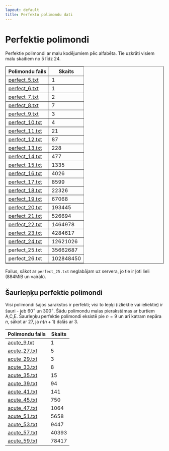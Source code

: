 ```yaml
---
layout: default
title: Perfekto polimondu dati
---
```

# Perfektie polimondi

Perfektie polimondi ar malu kodējumiem pēc alfabēta. 
Tie uzkrāti visiem malu skaitiem no 5 līdz 24. 

<table border="1" cellspacing="0">
<tr><th>Polimondu fails</th><th>Skaits</th></tr>
<tr><td><a href="http://www.dudajevagatve.lv/static/polimondi/perfect_5.txt">perfect_5.txt</a></td><td>1</td></tr>
<tr><td><a href="http://www.dudajevagatve.lv/static/polimondi/perfect_6.txt">perfect_6.txt</a></td><td>1</td></tr>
<tr><td><a href="http://www.dudajevagatve.lv/static/polimondi/perfect_7.txt">perfect_7.txt</a></td><td>2</td></tr>
<tr><td><a href="http://www.dudajevagatve.lv/static/polimondi/perfect_8.txt">perfect_8.txt</a></td><td>7</td></tr>
<tr><td><a href="http://www.dudajevagatve.lv/static/polimondi/perfect_9.txt">perfect_9.txt</a></td><td>3</td></tr>
<tr><td><a href="http://www.dudajevagatve.lv/static/polimondi/perfect_10.txt">perfect_10.txt</a></td><td>4</td></tr>
<tr><td><a href="http://www.dudajevagatve.lv/static/polimondi/perfect_11.txt">perfect_11.txt</a></td><td>21</td></tr>
<tr><td><a href="http://www.dudajevagatve.lv/static/polimondi/perfect_12.txt">perfect_12.txt</a></td><td>87</td></tr>
<tr><td><a href="http://www.dudajevagatve.lv/static/polimondi/perfect_13.txt">perfect_13.txt</a></td><td>228</td></tr>
<tr><td><a href="http://www.dudajevagatve.lv/static/polimondi/perfect_14.txt">perfect_14.txt</a></td><td>477</td></tr>
<tr><td><a href="http://www.dudajevagatve.lv/static/polimondi/perfect_15.txt">perfect_15.txt</a></td><td>1335</td></tr>
<tr><td><a href="http://www.dudajevagatve.lv/static/polimondi/perfect_16.txt">perfect_16.txt</a></td><td>4026</td></tr>
<tr><td><a href="http://www.dudajevagatve.lv/static/polimondi/perfect_17.txt">perfect_17.txt</a></td><td>8599</td></tr>
<tr><td><a href="http://www.dudajevagatve.lv/static/polimondi/perfect_18.txt">perfect_18.txt</a></td><td>22326</td></tr>
<tr><td><a href="http://www.dudajevagatve.lv/static/polimondi/perfect_19.txt">perfect_19.txt</a></td><td>67068</td></tr>
<tr><td><a href="http://www.dudajevagatve.lv/static/polimondi/perfect_20.txt">perfect_20.txt</a></td><td>193445</td></tr>
<tr><td><a href="http://www.dudajevagatve.lv/static/polimondi/perfect_21.txt">perfect_21.txt</a></td><td>526694</td></tr>
<tr><td><a href="http://www.dudajevagatve.lv/static/polimondi/perfect_22.txt">perfect_22.txt</a></td><td>1464978</td></tr>
<tr><td><a href="http://www.dudajevagatve.lv/static/polimondi/perfect_23.txt">perfect_23.txt</a></td><td>4284617</td></tr>
<tr><td><a href="http://www.dudajevagatve.lv/static/polimondi/perfect_24.txt">perfect_24.txt</a></td><td>12621026</td></tr>
<tr><td>perfect_25.txt</td><td>35662687</td></tr>
<tr><td>perfect_26.txt</td><td>102848450</td></tr>
</table>

Failus, sākot ar `perfect_25.txt` neglabājam uz servera, jo tie ir ļoti lieli (884MiB un vairāk).



## Šaurleņķu perfektie polimondi

Visi polimondi šajos sarakstos ir perfekti; visi to leņķi (izliektie vai ieliektie)
ir šauri - jeb $60^{\circ}$ un $300^{\circ}$. 
Šādu polimondu malas pierakstāmas ar burtiem A,C,E.
Šaurleņķu perfektie polimondi eksistē pie $n=9$ un arī katram 
nepāra $n$, sākot ar 27, ja $n(n+1)$ dalās ar 3.


| Polimondu fails | Skaits |
| --------------- | ------ |
| [acute_9.txt](http://www.dudajevagatve.lv/static/polimondi/acute_9.txt) | 1 | 
| [acute_27.txt](http://www.dudajevagatve.lv/static/polimondi/acute_27.txt) | 5 | 
| [acute_29.txt](http://www.dudajevagatve.lv/static/polimondi/acute_29.txt) | 3 | 
| [acute_33.txt](http://www.dudajevagatve.lv/static/polimondi/acute_33.txt) | 8 | 
| [acute_35.txt](http://www.dudajevagatve.lv/static/polimondi/acute_35.txt) | 15 | 
| [acute_39.txt](http://www.dudajevagatve.lv/static/polimondi/acute_39.txt) | 94 | 
| [acute_41.txt](http://www.dudajevagatve.lv/static/polimondi/acute_41.txt) | 141 | 
| [acute_45.txt](http://www.dudajevagatve.lv/static/polimondi/acute_45.txt) | 750 | 
| [acute_47.txt](http://www.dudajevagatve.lv/static/polimondi/acute_47.txt) | 1064 | 
| [acute_51.txt](http://www.dudajevagatve.lv/static/polimondi/acute_51.txt) | 5658 | 
| [acute_53.txt](http://www.dudajevagatve.lv/static/polimondi/acute_53.txt) | 9447 | 
| [acute_57.txt](http://www.dudajevagatve.lv/static/polimondi/acute_57.txt) | 40393 | 
| [acute_59.txt](http://www.dudajevagatve.lv/static/polimondi/acute_59.txt) | 78417 | 

